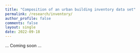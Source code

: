 ```yaml
---
title: "Composition of an urban building inventory data set"
permalink: /research/inventory/
author_profile: false
comments: false
layout: single
date: 2022-09-18
---
```


... Coming soon ...
